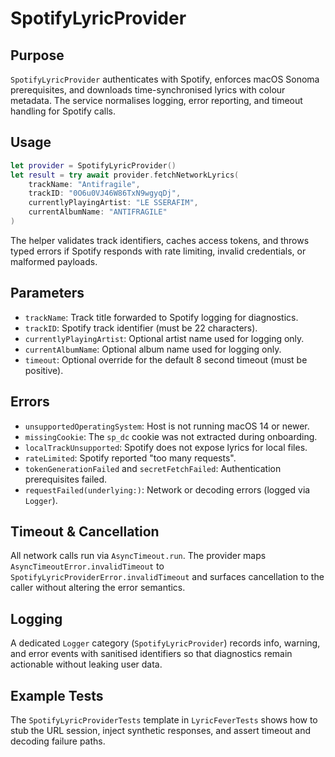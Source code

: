# SpotifyLyricProvider

## Purpose
`SpotifyLyricProvider` authenticates with Spotify, enforces macOS Sonoma prerequisites, and downloads time-synchronised lyrics with colour metadata. The service normalises logging, error reporting, and timeout handling for Spotify calls.

## Usage
```swift
let provider = SpotifyLyricProvider()
let result = try await provider.fetchNetworkLyrics(
    trackName: "Antifragile",
    trackID: "0O6u0VJ46W86TxN9wgyqDj",
    currentlyPlayingArtist: "LE SSERAFIM",
    currentAlbumName: "ANTIFRAGILE"
)
```
The helper validates track identifiers, caches access tokens, and throws typed errors if Spotify responds with rate limiting, invalid credentials, or malformed payloads.

## Parameters
- `trackName`: Track title forwarded to Spotify logging for diagnostics.
- `trackID`: Spotify track identifier (must be 22 characters).
- `currentlyPlayingArtist`: Optional artist name used for logging only.
- `currentAlbumName`: Optional album name used for logging only.
- `timeout`: Optional override for the default 8 second timeout (must be positive).

## Errors
- `unsupportedOperatingSystem`: Host is not running macOS 14 or newer.
- `missingCookie`: The `sp_dc` cookie was not extracted during onboarding.
- `localTrackUnsupported`: Spotify does not expose lyrics for local files.
- `rateLimited`: Spotify reported "too many requests".
- `tokenGenerationFailed` and `secretFetchFailed`: Authentication prerequisites failed.
- `requestFailed(underlying:)`: Network or decoding errors (logged via `Logger`).

## Timeout & Cancellation
All network calls run via `AsyncTimeout.run`. The provider maps `AsyncTimeoutError.invalidTimeout` to `SpotifyLyricProviderError.invalidTimeout` and surfaces cancellation to the caller without altering the error semantics.

## Logging
A dedicated `Logger` category (`SpotifyLyricProvider`) records info, warning, and error events with sanitised identifiers so that diagnostics remain actionable without leaking user data.

## Example Tests
The `SpotifyLyricProviderTests` template in `LyricFeverTests` shows how to stub the URL session, inject synthetic responses, and assert timeout and decoding failure paths.

